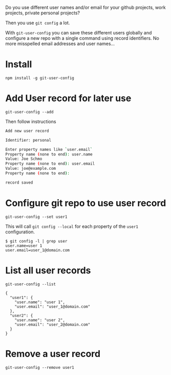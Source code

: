 Do you use different user names and/or email for your github projects, work
projects, private personal projects?

Then you use ``git config`` a lot.

With ``git-user-config`` you can save these different users globally and
configure a new repo with a single command using record identifiers.
No more misspelled email addresses and user names...

# Install

`npm install -g git-user-config`

# Add User record for later use

`git-user-config --add`

Then follow instructions

```sh
Add new user record

Identifier: personal

Enter property names like `user.email`
Property name (none to end): user.name
Value: Joe Schmo
Property name (none to end): user.email
Value: joe@example.com
Property name (none to end):

record saved
```

# Configure git repo to use user record

`git-user-config --set user1`

This will call `git config --local` for each property of the `user1`
configuration.

````
$ git config -l | grep user
user.name=user 1
user.email=user_1@domain.com
````

# List all user records

    git-user-config --list

````
{
  "user1": {
    "user.name": "user 1",
    "user.email": "user_1@domain.com"
  },
  "user2": {
    "user.name": "user 2",
    "user.email": "user_2@domain.com"
  }
}
````

# Remove a user record

`git-user-config --remove user1`
